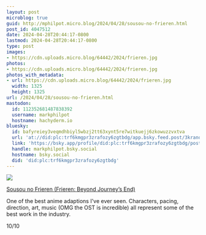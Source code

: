 ```yaml
---
layout: post
microblog: true
guid: http://mphilpot.micro.blog/2024/04/28/sousou-no-frieren.html
post_id: 4047512
date: 2024-04-28T20:44:17-0800
lastmod: 2024-04-28T20:44:17-0800
type: post
images:
- https://cdn.uploads.micro.blog/64442/2024/frieren.jpg
photos:
- https://cdn.uploads.micro.blog/64442/2024/frieren.jpg
photos_with_metadata:
- url: https://cdn.uploads.micro.blog/64442/2024/frieren.jpg
  width: 1325
  height: 1325
url: /2024/04/28/sousou-no-frieren.html
mastodon:
  id: 112352681487838392
  username: markphilpot
  hostname: hachyderm.io
bluesky:
  id: bafyreiey3veqmdhbiyl5wbzj2tt63xynt5re7witkuejj6zkowuzzvxtva
  url: 'at://did:plc:trf6kmgpr3zrafozy6zgtbdg/app.bsky.feed.post/3kranoejdbr25'
  link: 'https://bsky.app/profile/did:plc:trf6kmgpr3zrafozy6zgtbdg/post/3kranoejdbr25'
  handle: markphilpot.bsky.social
  hostname: bsky.social
  did: 'did:plc:trf6kmgpr3zrafozy6zgtbdg'
---
```

![](https://micro.markphilpot.com/uploads/2024/frieren.jpg)

[Sousou no Frieren (Frieren: Beyond Journey’s End)](https://anilist.co/anime/154587/Sousou-no-Frieren/)

One of the best anime adaptions I've ever seen. Characters, pacing, direction, art, music (OMG the OST is incredible) all represent some of the best work in the industry.

10/10

